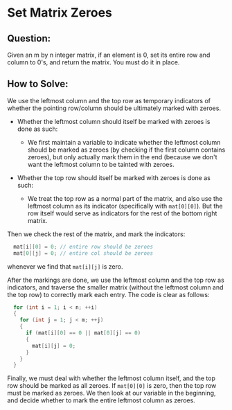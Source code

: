 # Set Matrix Zeroes

## Question:
Given an m by n integer matrix, if an element is 0, set its entire row and column to 0's, and return the matrix. You must do it in place.

## How to Solve:

We use the leftmost column and the top row as temporary indicators of
whether the pointing row/column should be ultimately marked with
zeroes.

- Whether the leftmost column should itself be marked with zeroes is
  done as such:

    - We first maintain a variable to indicate whether the leftmost
    column should be marked as zeroes (by checking if the first column
    contains zeroes), but only actually mark them in the end (because we
    don't want the leftmost column to be tainted with zeroes.

- Whether the top row should itself be marked with zeroes is done as
  such:

  - We treat the top row as a normal part of the matrix, and
    also use the leftmost column as its indicator (specifically with
    `mat[0][0]`). But the row itself would serve as indicators for the
    rest of the bottom right matrix.

Then we check the rest of the matrix, and mark the indicators:

```c++
  mat[i][0] = 0; // entire row should be zeroes
  mat[0][j] = 0; // entire col should be zeroes
```
whenever we find that `mat[i][j]` is zero.

After the markings are done, we use the leftmost column and the top
row as indicators, and traverse the smaller matrix (without the leftmost
column and the top row) to correctly mark each entry. The code is
clear as follows:

```c++
  for (int i = 1; i < n; ++i)
  {
    for (int j = 1; j < m; ++j)
    {
      if (mat[i][0] == 0 || mat[0][j] == 0)
      {
        mat[i][j] = 0;
      }
    }
  }
```

Finally, we must deal with whether the leftmost column itself, and the
top row should be marked as all zeroes. If `mat[0][0]` is zero, then
the top row must be marked as zeroes. We then look at our variable in
the beginning, and decide whether to mark the entire leftmost column
as zeroes.
